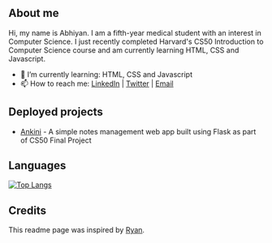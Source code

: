 <!--
**abhiyanbeta/abhiyanbeta** is a ✨ _special_ ✨ repository because its `README.md` (this file) appears on your GitHub profile.
-->
## About me
Hi, my name is Abhiyan. I am a fifth-year medical student with an interest in Computer Science. I just recently completed Harvard's CS50 Introduction to Computer Science course and am currently learning HTML, CSS and Javascript.

<!-- - 🔭 I’m currently working on: -->
- 🌱 I’m currently learning: HTML, CSS and Javascript
- 📫 How to reach me: [LinkedIn](https://www.linkedin.com/in/abhiyanbeta/) | [Twitter](https://twitter.com/abhiyanbeta) | [Email](mailto:abhiyanbetadev@gmail.com)

## Deployed projects

- [Ankini](https://ankini-app.herokuapp.com/) - A simple notes management web app built using Flask as part of CS50 Final Project

## Languages
[![Top Langs](https://github-readme-stats.vercel.app/api/top-langs/?username=abhiyanbeta&langs_count=5&layout=compact)](https://github.com/anuraghazra/github-readme-stats)

## Credits
This readme page was inspired by [Ryan](https://dev.to/denvermullets/how-to-use-your-github-s-profile-readme-as-a-portfolio-page-336e).
